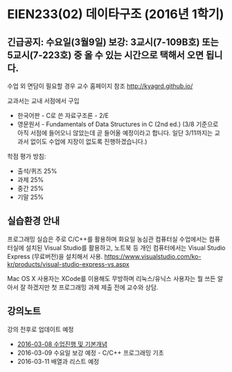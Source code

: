 # EIEN233(02) 데이타구조 (2016년 1학기)

## **긴급공지**: 수요일(3월9일) 보강: 3교시(7-109B호) 또는 5교시(7-223호) 중 올 수 있는 시간으로 택해서 오면 됩니다.

수업 외 면담이 필요할 경우 교수 홈페이지 참조
http://kyagrd.github.io/

교과서는 교내 서점에서 구입 
* 한국어판 - C로 쓴 자료구조론 - 2/E
* 영문원서 - Fundamentals of Data Structures in C (2nd ed.)
(3/8 기준으로 아직 서점에 들어오니 않았는데 곧 들어올 예정이라고 합니다.
일단 3/11까지는 교과서 없이도 수업에 지장이 없도록 진행하겠습니다.)

학점 평가 방침:
* 출석/퀴즈 25%
* 과제 25%
* 중간 25%
* 기말 25%


## 실습환경 안내
프로그래밍 실습은 주로 C/C++를 활용하며
화요일 농심관 컴퓨터실 수업에서는 컴퓨터실에 설치된 Visual Studio를 활용하고,
노트북 등 개인 컴퓨터에서는 Visual Studio Express (무료버전)을 설치해서 사용.
https://www.visualstudio.com/ko-kr/products/visual-studio-express-vs.aspx

Mac OS X 사용자는 XCode를 이용해도 무방하며
리눅스/유닉스 사용자는 뭘 쓰든 알아서 잘 하겠지만
첫 프로그래밍 과제 제출 전에 교수와 상담.

## 강의노트
강의 전후로 업데이트 예정

* [2016-03-08 수업진행 및 기본개념](https://slides.com/kyagrd/ds2016spring0308)
* 2016-03-09 수요일 보강 예정 - C/C++ 프로그래밍 기초 
* 2016-03-11 배열과 리스트 예정
